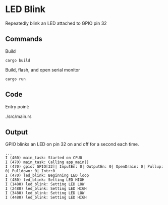 # LED Blink

Repeatedly blink an LED attached to GPIO pin 32

## Commands

Build

`cargo build`

Build, flash, and open serial monitor

`cargo run`

## Code

Entry point:

./src/main.rs

## Output

GPIO blinks an LED on pin 32 on and off for a second each time.

```
...
I (460) main_task: Started on CPU0
I (470) main_task: Calling app_main()
I (470) gpio: GPIO[32]| InputEn: 0| OutputEn: 0| OpenDrain: 0| Pullup: 0| Pulldown: 0| Intr:0 
I (470) led_blink: Beginning LED loop
I (480) led_blink: Setting LED HIGH
I (1480) led_blink: Setting LED LOW
I (2480) led_blink: Setting LED HIGH
I (3480) led_blink: Setting LED LOW
I (4480) led_blink: Setting LED HIGH
```